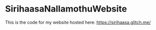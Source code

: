 # SirihaasaNallamothuWebsite
This is the code for my website hosted here: https://sirihaasa.glitch.me/
